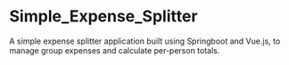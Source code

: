 # Simple_Expense_Splitter
A simple expense splitter application built using Springboot and Vue.js, to manage group expenses and calculate per-person totals.
